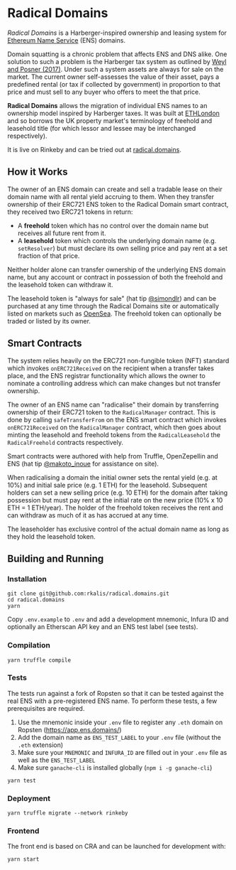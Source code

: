 
# Radical Domains

*Radical Domains* is a Harberger-inspired ownership and leasing system for [Ethereum Name Service](http://ens.domains/) (ENS) domains.

Domain squatting is a chronic problem that affects ENS and DNS alike.  One solution to such a problem is the Harberger tax system as outlined by [Weyl and Posner (2017)](https://papers.ssrn.com/sol3/papers.cfm?abstract_id=2818494). Under such a system assets are always for sale on the market. The current owner self-assesses the value of their asset, pays a predefined rental (or tax if collected by government) in proportion to that price and must sell to any buyer who offers to meet the that price.

**Radical Domains** allows the migration of individual ENS names to an ownership model inspired by Harberger taxes. It was built at [ETHLondon](https://ethlondon.com/) and so borrows the UK property market's terminology of freehold and leasehold title (for which lessor and lessee may be interchanged respectively).

It is live on Rinkeby and can be tried out at [radical.domains](https://radical.domains/).

 ## How it Works
The owner of an ENS domain can create and sell a tradable lease on their domain name with all rental yield accruing to them. When they transfer ownership of their ERC721 ENS token to the Radical Domain smart contract, they received two ERC721 tokens in return:

+ A **freehold** token which has no control over the domain name but receives all future rent from it.
+ A **leasehold** token which controls the underlying domain name (e.g. `setResolver`) but must declare its own selling price and pay rent at a set fraction of that price.

Neither holder alone can transfer ownership of the underlying ENS domain name, but any account or contract in possession of both the freehold and the leasehold token can withdraw it.

The leasehold token is "always for sale" (hat tip [@simondlr](https://twitter.com/simondlr)) and can be purchased at any time through the Radical Domains site or automatically listed on markets such as [OpenSea](https://opensea.io/). The freehold token can optionally be traded or listed by its owner.

## Smart Contracts
The system relies heavily on the ERC721 non-fungible token (NFT) standard which invokes `onERC721Received` on the recipient when a transfer takes place, and the ENS registrar functionality which allows the owner to nominate a controlling address which can make changes but not transfer ownership.

The owner of an ENS name can "radicalise" their domain by transferring ownership of their ERC721 token to the `RadicalManager` contract. This is done by calling `safeTransferFrom` on the ENS smart contract which invokes `onERC721Received` on the `RadicalManager` contract, which then goes about minting the leasehold and freehold tokens from the `RadicalLeasehold` the `RadicalFreehold` contracts respectively.

Smart contracts were authored with help from Truffle, OpenZepellin and ENS (hat tip [@makoto_inoue](https://twitter.com/makoto_inoue) for assistance on site).

When radicalising a domain the initial owner sets the rental yield (e.g. at 10%) and initial sale price (e.g. 1 ETH) for the leasehold. Subsequent holders can set a new selling price (e.g. 10 ETH) for the domain after taking possession but must pay rent at the initial rate on the new price (10% x 10 ETH = 1 ETH/year). The holder of the freehold token receives the rent and can withdraw as much of it as has accrued at any time.

The leaseholder has exclusive control of the actual domain name as long as they hold the leasehold token.

## Building and Running

### Installation

```
git clone git@github.com:rkalis/radical.domains.git
cd radical.domains
yarn
```

Copy `.env.example` to `.env` and add a development mnemonic, Infura ID and optionally an Etherscan API key and an ENS test label (see tests).

### Compilation
```
yarn truffle compile
```

### Tests
The tests run against a fork of Ropsten so that it can be tested against the real ENS with a pre-registered ENS name. To perform these tests, a few prerequisites are required.

1. Use the mnemonic inside your `.env` file to register any `.eth` domain on Ropsten (https://app.ens.domains/)
2. Add the domain name as `ENS_TEST_LABEL` to your `.env` file (without the `.eth` extension)
3. Make sure your `MNEMONIC` and `INFURA_ID` are filled out in your `.env` file as well as the `ENS_TEST_LABEL`
4. Make sure `ganache-cli` is installed globally (`npm i -g ganache-cli`)

```
yarn test
```

### Deployment

```
yarn truffle migrate --network rinkeby
```

### Frontend

The front end is based on CRA and can be launched for development with:
```
yarn start
```
